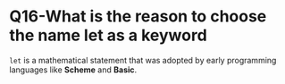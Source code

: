# Q16-What is the reason to choose the name let as a keyword

`let` is a mathematical statement that was adopted by early programming languages like **Scheme** and **Basic**.
